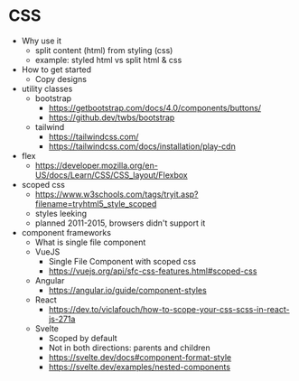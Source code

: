 # CSS

- Why use it
  - split content (html) from styling (css)
  - example: styled html vs split html & css
- How to get started
  - Copy designs
- utility classes
  - bootstrap
    - https://getbootstrap.com/docs/4.0/components/buttons/
    - https://github.dev/twbs/bootstrap
  - tailwind
    - https://tailwindcss.com/
    - https://tailwindcss.com/docs/installation/play-cdn
- flex
  - https://developer.mozilla.org/en-US/docs/Learn/CSS/CSS_layout/Flexbox
- scoped css
  - https://www.w3schools.com/tags/tryit.asp?filename=tryhtml5_style_scoped
  - styles leeking
  - planned 2011-2015, browsers didn't  support it
- component frameworks
  - What is single file component
  - VueJS
    - Single File Component with scoped css
    - https://vuejs.org/api/sfc-css-features.html#scoped-css
  - Angular 
    - https://angular.io/guide/component-styles
  - React
    - https://dev.to/viclafouch/how-to-scope-your-css-scss-in-react-js-271a 
  - Svelte
    - Scoped by default
    - Not in both directions: parents and children
    - https://svelte.dev/docs#component-format-style
    - https://svelte.dev/examples/nested-components
